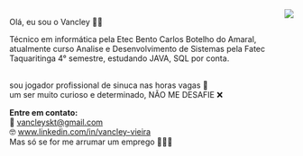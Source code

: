 <img align='right' src='https://i.pinimg.com/474x/35/95/b9/3595b99ab495fa7adcc9b6ac9dac4656.jpg'>

Olá, eu sou o Vancley 🤙🏾

Técnico em informática pela Etec Bento Carlos Botelho do Amaral, atualmente curso Analise e Desenvolvimento de Sistemas pela Fatec Taquaritinga 4° semestre, estudando JAVA, SQL por conta.

<br> sou jogador profissional de sinuca nas horas vagas 🎱
<br> um ser muito curioso e determinado, NÃO ME DESAFIE ❌


<b>Entre em contato:</b>
<br>📧 vancleyskt@gmail.com 
<br>🤓 www.linkedin.com/in/vancley-vieira
<br> Mas só se for me arrumar um emprego 👨🏾‍💻

